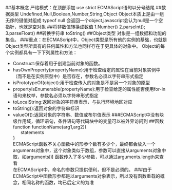 ##基本概念
严格模式：在顶部添加 use strict
ECMAScript语句以分号结尾
##数据类型
Undefined,Null,Boolean,Number,String,Object
Object本质上是由一组无序的键值对组成
typeof null 会返回一个object,javascript会认为null是一个空指针，也就是空对象
##将非数值转换成数值
1.Number()
2.parseInt();
3.parseFloat()
##转换字符串
toString()
##Object类型
对象是一组数据和功能的集合。
###重点：在ECMAScript中，Object类型是所有他的实例的基础，也就是Object类型所具有的任何属性和方法也同样存在于更具体的对象中。
Object的每个实例都具有一下下列属性和方法：
- Construct:保存着用于创建当前对象的函数。
- hasOwnProperty(propertyName):用于检查给定的属性在当前对象实例中（而不是在实例原型中）是否存在，参数名必须以字符串形式指定  
- isPrototypeOf(object):用于检查传入的对象是不是另一个对象的原型  
- propertyIsEnumerable(propertyName):用于检查给定的属性能否使用for-in语句来枚举，参数名必须以字符串形式指定  
- toLocalString:返回对象的字符串表示，与执行环境地区对应
- toString():返回对象的字符串标识
- valueOf():返回对象的字符串、数值或布尔值表示
###ECMAScript中没有块级作用域，循环语句，条件语句等代码块中的变量可以被外界访问到
##函数
function functionName(arg1,arg2){  
&nbsp;&nbsp;&nbsp;&nbsp;&nbsp;&nbsp;statements  
}  
ECMAScript函数不关心函数中的形参个数有多少个，最终都会放入一个arguments对象中，这个对象类似于数组，参数可以直接从arguments对象中取，如arguments[i]
函数传入了多少参数，可以通过arguments.length来查看<br/>
在ECMAScript中，命名的参数只提供便利，但不是必须的。
###由于ECMAScript中函数形参都是以arguments对象表示，所以没有函数重载的概念，相同名称的函数，均已后定义的为准